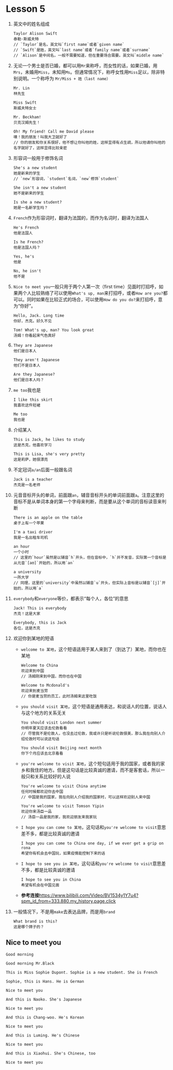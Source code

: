 # Lesson 5

1. 英文中的姓名组成

   ```
   Taylor Alison Swift
   泰勒·斯威夫特
   // `Taylor`是名，英文叫`first name`或者`given name`
   // `Swift`是姓，英文叫`last name`或者`family name`或者`surname`
   // `Alison`是中间名，一般不需要知道，但在重要场合需要。英文叫`middle name`
   ```

2. 无论一个男士是否已婚，都可以用`Mr`来称呼，而女性的话，如果已婚，用`Mrs`，未婚用`Miss`，未知用`Ms`。但通常情况下，称呼女性用`Miss`足以，除非特别说明。一个称呼为 `Mr/Miss + 姓（last name）`

   ```
   Mr. Lin
   林先生

   Miss Swift
   斯威夫特女士

   Mr. Beckham!
   贝克汉姆先生！

   Oh! My friend! Call me David please
   噢！我的朋友！叫我大卫就好了
   // 你的朋友和你关系很好，他不想让你叫他的姓，这样显得有点生疏，所以他请你叫他的名字就好了，这样显得比较亲密
   ```

3. 形容词一般用于修饰名词

   ```
   She's a new student
   她是新来的学生
   // `new`形容词，`student`名词，`new`修饰`student`

   She isn't a new student
   她不是新来的学生

   Is she a new student?
   她是一名新学生吗？
   ```

4. `French`作为形容词时，翻译为法国的，而作为名词时，翻译为法国人

   ```
   He's French
   他是法国人

   Is he French?
   他是法国人吗？

   Yes, he's
   他是

   No, he isn't
   他不是
   ```

5. `Nice to meet you`一般只用于两个人第一次（first time）见面时打招呼，如果两个人比较熟络了可以使用`What's up, man`来打招呼，或者`How are you?`都可以。同时如果在比较正式的场合，可以使用`How do you do?`来打招呼，意为“你好”。

   ```
   Hello, Jack. Long time
   你好，杰克。好久不见

   Tom! What's up, man? You look great
   汤姆！你看起来气色真好
   ```

6. ```
   They are Japanese
   他们是日本人

   They aren't Japanese
   他们不是日本人

   Are they Japanese?
   他们是日本人吗？
   ```

7. `me too`我也是

   ```
   I like this skirt
   我喜欢这件短裙

   Me too
   我也是
   ```

8. 介绍某人

   ```
   This is Jack, he likes to study
   这是杰克，他喜欢学习

   This is Lisa, she's very pretty
   这是莉萨，她很漂亮
   ```

9. 不定冠词`a/an`后面一般跟名词

   ```
   Jack is a teacher
   杰克是一名老师
   ```

10. 元音音标开头的单词，前面跟`an`，辅音音标开头的单词前面跟`a`。注意这里的音标不是从单词本身的第一个字母来判断，而是要从这个单词的音标读音来判断

    ```
    There is an apple on the table
    桌子上有一个苹果

    I'm a taxi driver
    我是一名出租车司机

    an hour
    一个小时
    // 这里的`hour`虽然是以辅音`h`开头，但在音标中，`h`并不发音，实际第一个音标是从元音`[aʊ]`开始的，所以用`an`

    a university
    一所大学
    // 同理，这里的`university`中虽然以辅音`u`开头，但实际上音标是以辅音`[j]`开始的，所以用`a`
    ```

11. `everybody`和`everyone`等价，都表示“每个人，各位”的意思

    ```
    Jack! This is everybody
    杰克！这是大家

    Everybody, this is Jack
    各位，这是杰克
    ```

12. 欢迎你到某地的短语

    - `welcome to 某地`，这个短语适用于某人来到了（到达了）某地，而你也在某地

      ```
      Welcome to China
      欢迎来到中国
      // 汤姆刚来到中国，而你也在中国

      Welcome to Mcdonald's
      欢迎来到麦当劳
      // 你是麦当劳的员工，此时汤姆来这里吃饭
      ```

    - `you should visit 某地`，这个短语是通用表达，和说话人的位置，说话人与这个地方的关系无关

      ```
      You should visit London next summer
      你明年夏天应该去伦敦看看
      // 尽管我不是伦敦人，也没去过伦敦，我或许只是听说伦敦很美，那么我在向别人介绍伦敦时可以说这句话

      You should visit Beijing next month
      你下个月应该去北京看看
      ```

    - `you're welcome to visit 某地`，这个短句适用于我的国家，或者我的家乡和我住的地方。但是这句话是比较真诚的邀请，而不是客套话，所以一般只和关系比较好的人说

      ```
      You're welcome to visit China anytime
      任何时候都欢迎你去中国
      // 中国是我的国家，我在向别人介绍我的国家时，可以这样欢迎别人来中国

      You're welcome to visit Tomson Yipin
      欢迎你来汤臣一品
      // 汤臣一品是我的家，我欢迎朋友来我家玩
      ```

    - `I hope you can come to 某地`，这句话和`you're welcome to visit`意思差不多，都是比较真诚的邀请

      ```
      I hope you can come to China one day, if we ever get a grip on rona
      希望你有机会去中国玩，如果疫情能控制下来的话
      ```

    - `I hope to see you in 某地`，这句话和`you're welcome to visit`意思差不多，都是比较真诚的邀请

      ```
      I hope to see you in China
      希望有机会在中国见面
      ```

    - **参考连接**<https://www.bilibili.com/Video/BV1534y1Y7u4?spm_id_from=333.880.my_history.page.click>

13. 一般情况下，不是用`make`去表达品牌，而是用`brand`

    ```
    What brand is this?
    这是哪个牌子的？
    ```

## Nice to meet you

```
Good morning

Good morning Mr.Black

This is Miss Sophie Dupont. Sophie is a new student. She is French

Sophie, this is Hans. He is German

Nice to meet you

And this is Naoko. She's Japanese

Nice to meet you

And this is Chang-woo. He's Korean

Nice to meet you

And this is Luming. He's Chinese

Nice to meet you

And this is Xiaohui. She's Chinese, too

Nice to meet you
```
